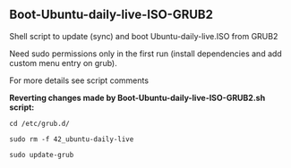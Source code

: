 ## Boot-Ubuntu-daily-live-ISO-GRUB2

Shell script to update (sync) and boot Ubuntu-daily-live.ISO from GRUB2

Need sudo permissions only in the first run (install dependencies and add custom menu entry on grub).

For more details see script comments

**Reverting changes made by Boot-Ubuntu-daily-live-ISO-GRUB2.sh script:**

```
cd /etc/grub.d/
```

```
sudo rm -f 42_ubuntu-daily-live
```

```
sudo update-grub
```
